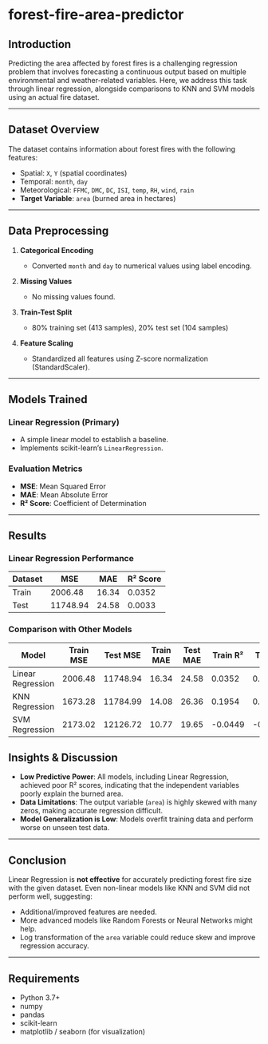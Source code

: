 # forest-fire-area-predictor

## Introduction
Predicting the area affected by forest fires is a challenging regression problem that involves forecasting a continuous output based on multiple environmental and weather-related variables. Here, we address this task through linear regression, alongside comparisons to KNN and SVM models using an actual fire dataset.

---

## Dataset Overview
The dataset contains information about forest fires with the following features:
- Spatial: `X`, `Y` (spatial coordinates)
- Temporal: `month`, `day`
- Meteorological: `FFMC`, `DMC`, `DC`, `ISI`, `temp`, `RH`, `wind`, `rain`
- **Target Variable**: `area` (burned area in hectares)

---
## Data Preprocessing

1. **Categorical Encoding**  
   - Converted `month` and `day` to numerical values using label encoding.

2. **Missing Values**  
   - No missing values found.

3. **Train-Test Split**  
   - 80% training set (413 samples), 20% test set (104 samples)

4. **Feature Scaling**  
   - Standardized all features using Z-score normalization (StandardScaler).

---

## Models Trained

### Linear Regression (Primary)

- A simple linear model to establish a baseline.
- Implements scikit-learn’s `LinearRegression`.

### Evaluation Metrics

- **MSE**: Mean Squared Error  
- **MAE**: Mean Absolute Error  
- **R² Score**: Coefficient of Determination

---

## Results

### Linear Regression Performance

| Dataset | MSE       | MAE   | R² Score |
|---------|-----------|-------|----------|
| Train   | 2006.48   | 16.34 | 0.0352   |
| Test    | 11748.94  | 24.58 | 0.0033   |


### Comparison with Other Models

| Model            | Train MSE | Test MSE | Train MAE | Test MAE | Train R² | Test R² |
|------------------|-----------|----------|-----------|----------|----------|---------|
| Linear Regression| 2006.48   | 11748.94 | 16.34     | 24.58    | 0.0352   | 0.0033  |
| KNN Regression   | 1673.28   | 11784.99 | 14.08     | 26.36    | 0.1954   | 0.0002  |
| SVM Regression   | 2173.02   | 12126.72 | 10.77     | 19.65    | -0.0449  | -0.0288 |


## Insights & Discussion

- **Low Predictive Power**: All models, including Linear Regression, achieved poor R² scores, indicating that the independent variables poorly explain the burned area.
- **Data Limitations**: The output variable (`area`) is highly skewed with many zeros, making accurate regression difficult.
- **Model Generalization is Low**: Models overfit training data and perform worse on unseen test data.

---

## Conclusion

Linear Regression is **not effective** for accurately predicting forest fire size with the given dataset. Even non-linear models like KNN and SVM did not perform well, suggesting:

- Additional/improved features are needed.
- More advanced models like Random Forests or Neural Networks might help.
- Log transformation of the `area` variable could reduce skew and improve regression accuracy.

---

## Requirements

- Python 3.7+
- numpy
- pandas
- scikit-learn
- matplotlib / seaborn (for visualization)
